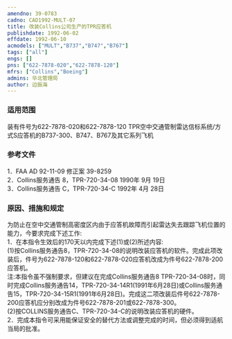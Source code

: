 ```yaml
---
amendno: 39-0783  
cadno: CAD1992-MULT-07  
title: 改装Collins公司生产的TPR应答机  
publishdate: 1992-06-02  
effdate: 1992-06-10  
acmodels: ["MULT","B737","B747","B767"]  
tags: ["all"]  
engs: []  
pns: ["622-7878-020","622-7878-120"]  
mfrs: ["Collins","Boeing"]  
admins: 华北管理局  
author: 边振海  
---
```

  
### 适用范围  
装有件号为622-7878-020和622-7878-120 TPR空中交通管制雷达信标系统/方式S应答机的B737-300、B747、B767及其它系列飞机  
  
<!--more-->  
### 参考文件  
  1．FAA AD 92-11-09 修正案 39-8259  
2．Collins服务通告 8，TPR-720-34-08  1990年 9月 19日  
 3．Collins服务通告 C，TPR-720-34-C  1992年 4月 28日  
  
### 原因、措施和规定  

  为防止在空中交通管制高密度区内由于应答机故障而引起雷达失去跟踪飞机位置的能力，今要求完成下述工作:  
  1．在本指令生效后的170天以内完成下述(1)或(2)所述内容:  
  (1)按Collins服务通告8，TPR-720-34-08的说明改装应答机的软件。完成此项改装后，件号为622-7878-120和622-7878-020应答机改成为件号622-7878-200应答机。  
  注:本指令虽不强制要求，但建议在完成Collins服务通告8 TPR-720-34-08时，同时完成Collins服务通告14，TPR-720-34-14R1(1991年6月28日)或Collins服务通告15，TPR-720-34-15R1(1991年6月28日)。完成这二项改装后件号622-7878-200应答机应分别改成为件号622-7878-201或622-7878-300。  
  (2)按COLLINS服务通告C、TPR-720-34-C的说明改装应答机的硬件。  
  2．完成本指令可采用能保证安全的替代方法或调整完成的时间，但必须得到适航当局的批准。  
